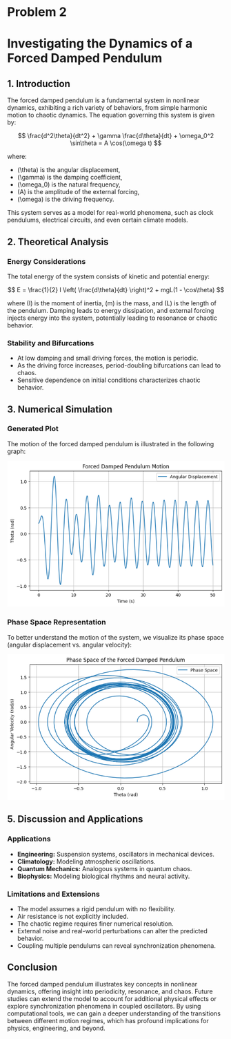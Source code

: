 # Problem 2

# Investigating the Dynamics of a Forced Damped Pendulum

## 1. Introduction

The forced damped pendulum is a fundamental system in nonlinear dynamics, exhibiting a rich variety of behaviors, from simple harmonic motion to chaotic dynamics. The equation governing this system is given by:

$$
\frac{d^2\theta}{dt^2} + \gamma \frac{d\theta}{dt} + \omega_0^2 \sin\theta = A \cos(\omega t)
$$

where:

- \(\theta\) is the angular displacement,
- \(\gamma\) is the damping coefficient,
- \(\omega_0\) is the natural frequency,
- \(A\) is the amplitude of the external forcing,
- \(\omega\) is the driving frequency.

This system serves as a model for real-world phenomena, such as clock pendulums, electrical circuits, and even certain climate models.

## 2. Theoretical Analysis

### Energy Considerations

The total energy of the system consists of kinetic and potential energy:

$$
E = \frac{1}{2} I \left( \frac{d\theta}{dt} \right)^2 + mgL(1 - \cos\theta)
$$

where \(I\) is the moment of inertia, \(m\) is the mass, and \(L\) is the length of the pendulum. Damping leads to energy dissipation, and external forcing injects energy into the system, potentially leading to resonance or chaotic behavior.

### Stability and Bifurcations

- At low damping and small driving forces, the motion is periodic.
- As the driving force increases, period-doubling bifurcations can lead to chaos.
- Sensitive dependence on initial conditions characterizes chaotic behavior.

## 3. Numerical Simulation

### Generated Plot

The motion of the forced damped pendulum is illustrated in the following graph:

![Forced Damped Pendulum](forced_pendulum.png)

### Phase Space Representation

To better understand the motion of the system, we visualize its phase space (angular displacement vs. angular velocity):

![Phase Space](phase_space.png)


## 5. Discussion and Applications

### Applications

- **Engineering:** Suspension systems, oscillators in mechanical devices.
- **Climatology:** Modeling atmospheric oscillations.
- **Quantum Mechanics:** Analogous systems in quantum chaos.
- **Biophysics:** Modeling biological rhythms and neural activity.

### Limitations and Extensions

- The model assumes a rigid pendulum with no flexibility.
- Air resistance is not explicitly included.
- The chaotic regime requires finer numerical resolution.
- External noise and real-world perturbations can alter the predicted behavior.
- Coupling multiple pendulums can reveal synchronization phenomena.

## Conclusion

The forced damped pendulum illustrates key concepts in nonlinear dynamics, offering insight into periodicity, resonance, and chaos. Future studies can extend the model to account for additional physical effects or explore synchronization phenomena in coupled oscillators. By using computational tools, we can gain a deeper understanding of the transitions between different motion regimes, which has profound implications for physics, engineering, and beyond.

